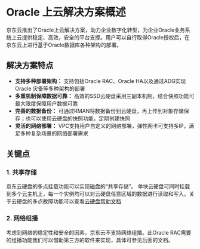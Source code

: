 # Oracle 上云解决方案概述
京东云推出了Oracle上云解决方案，助力企业数字化转型，为企业Oracle业务系统上云提供稳定、高效，安全的平台支撑。用户可以自行取得Oracle授权后，在京东云上进行基于Oracle数据库各种架构的部署。

## 解决方案特点
- **支持多种部署架构：** 支持包括Oracle RAC、Oracle HA以及通过ADG实现Oracle 灾备等多种架构的部署
- **多重机制保障数据可靠：** 高效的SSD云硬盘采用三副本机制，结合快照功能可最大限度保障用户数据可靠
- **完善的数据备份：** 可通过RMAN将数据备份到云硬盘，再上传到对象存储保存；也可以使用云硬盘的快照功能，定期创建快照
- **灵活的网络部署：** VPC支持用户自定义的网络部署，弹性网卡可支持多IP，满足多种复杂场景的网络部署需求

## 关键点
### 1. 共享存储
京东云硬盘的多点挂载功能可以实现磁盘的“共享存储”。 单块云硬盘可同时挂载到多个云主机上，每一个实例均可以对云硬盘任意区域的数据进行读取和写入。关于云硬盘的多点故障功能可以查看[云硬盘帮助文档](https://docs.jdcloud.com/cn/cloud-disk-service/multiattachdisk)
### 2. 网络组播
考虑到网络的稳定性和安全的因素，京东云不支持网络组播。此Oracle RAC需要的组播功能我们可以借助第三方的软件来实现，具体可参见后面的文档。



